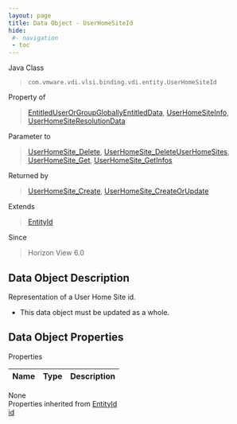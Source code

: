 ```yaml
---
layout: page
title: Data Object - UserHomeSiteId
hide:
 #- navigation
 - toc
---
```


  
  
  



Java Class  
> `com.vmware.vdi.vlsi.binding.vdi.entity.UserHomeSiteId`

Property of  
> [EntitledUserOrGroupGloballyEntitledData](vdi.users.EntitledUserOrGroup.GloballyEntitledData.md#field_detail), [UserHomeSiteInfo](vdi.federation.UserHomeSite.UserHomeSiteInfo.md#field_detail), [UserHomeSiteResolutionData](vdi.federation.UserHomeSite.UserHomeSiteResolutionData.md#field_detail)

Parameter to  
> [UserHomeSite_Delete](vdi.federation.UserHomeSite.md#delete), [UserHomeSite_DeleteUserHomeSites](vdi.federation.UserHomeSite.md#deleteUserHomeSites), [UserHomeSite_Get](vdi.federation.UserHomeSite.md#get), [UserHomeSite_GetInfos](vdi.federation.UserHomeSite.md#getInfos)

Returned by  
> [UserHomeSite_Create](vdi.federation.UserHomeSite.md#create), [UserHomeSite_CreateOrUpdate](vdi.federation.UserHomeSite.md#createOrUpdate)

Extends  
> [EntityId](vdi.EntityId.md)

Since  
> Horizon View 6.0


## Data Object Description 

Representation of a User Home Site id. 

  * This data object must be updated as a whole.



## Data Object Properties

Properties

Name |  Type |  Description   
---|---|---  
None  
Properties inherited from [EntityId](vdi.EntityId.md)  
[id](vdi.EntityId.md#id)  
  
  
  
  
  
